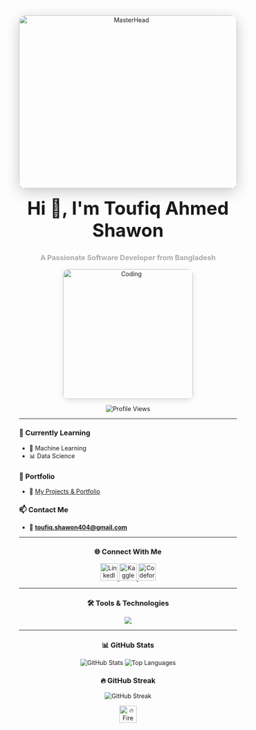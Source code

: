 <!-- Glass-style full-width header -->
<div align="center">
  <img src="https://media.giphy.com/media/KA593kO0JvXMs/giphy.gif" alt="MasterHead" style="width: 100%; max-height: 400px; object-fit: cover; border-radius: 16px; box-shadow: 0 8px 32px rgba(0, 0, 0, 0.2); backdrop-filter: blur(6px);" />
</div>

<h1 align="center" style="font-weight: bold; font-size: 3em; margin-top: 20px;">Hi 👋, I'm Toufiq Ahmed Shawon</h1>
<h3 align="center" style="color: #aaa;">A Passionate Software Developer from Bangladesh</h3>

<p align="center">
  <a href="https://t-shawon.github.io/" target="_blank">
    <img src="https://c.tenor.com/GfSX-u7VGM4AAAAC/coding.gif" alt="Coding" width="300" style="border-radius: 12px; box-shadow: 0 4px 14px rgba(0, 0, 0, 0.1);" />
  </a>
</p>

<p align="center">
  <img src="https://komarev.com/ghpvc/?username=t-shawon&label=Profile%20Views&color=6a11cb&style=flat-square" alt="Profile Views" />
</p>

---

### 🧠 Currently Learning
- 🤖 Machine Learning
- 📊 Data Science

### 💼 Portfolio
- 🔗 [My Projects & Portfolio](https://t-shawon.github.io/)

### 📫 Contact Me
- 📧 **toufiq.shawon404@gmail.com**

---

<h3 align="center">🌐 Connect With Me</h3>
<p align="center">
  <a href="https://www.linkedin.com/in/toufiq-ahmed-shawon-6b7824236/" target="_blank">
    <img src="https://skillicons.dev/icons?i=linkedin" height="40" alt="LinkedIn" />
  </a>
  <a href="https://kaggle.com/shawon404" target="_blank">
    <img src="https://cdn.jsdelivr.net/gh/devicons/devicon/icons/kaggle/kaggle-original.svg" height="40" alt="Kaggle" />
  </a>
  <a href="https://codeforces.com/profile/shawon404" target="_blank">
    <img src="https://raw.githubusercontent.com/simple-icons/simple-icons/develop/icons/codeforces.svg" height="40" alt="Codeforces" />
  </a>
</p>

---

<h3 align="center">🛠️ Tools & Technologies</h3>
<p align="center">
  <img src="https://skillicons.dev/icons?i=html,css,bootstrap,figma,django,laravel,react,wordpress,mysql,pandas,selenium,c,cpp" />
</p>

---

<h3 align="center">📊 GitHub Stats</h3>
<div align="center">
  <img src="https://github-readme-stats.vercel.app/api?username=t-shawon&show_icons=true&theme=transparent&hide_border=true" alt="GitHub Stats" />
  <img src="https://github-readme-stats.vercel.app/api/top-langs/?username=t-shawon&layout=compact&theme=transparent&hide_border=true" alt="Top Languages" />
</div>

<h3 align="center">🔥 GitHub Streak</h3>
<p align="center">
  <img src="https://github-readme-streak-stats.herokuapp.com/?user=t-shawon&theme=fire&hide_border=true" alt="GitHub Streak" />
</p>
<p align="center">
  <img src="https://media.giphy.com/media/IThjAlJnD9WNO/giphy.gif" height="40" alt="🔥 Fire Animation" />
</p>

